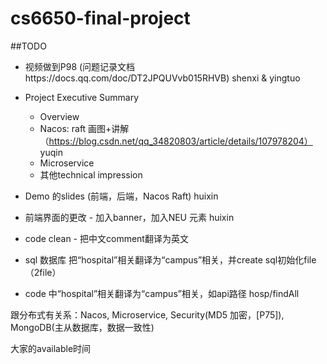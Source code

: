 # cs6650-final-project

##TODO
- 视频做到P98 (问题记录文档https://docs.qq.com/doc/DT2JPQUVvb015RHVB) shenxi & yingtuo
- Project Executive Summary
  - Overview
  - Nacos: raft 画图+讲解 （https://blog.csdn.net/qq_34820803/article/details/107978204） yuqin
  - Microservice
  - 其他technical impression
- Demo 的slides (前端，后端，Nacos Raft) huixin
- 前端界面的更改 - 加入banner，加入NEU 元素  huixin


- code clean - 把中文comment翻译为英文 
- sql 数据库 把“hospital”相关翻译为“campus”相关，并create sql初始化file （2file）
- code 中“hospital”相关翻译为“campus”相关，如api路径 hosp/findAll

跟分布式有关系：Nacos, Microservice, Security(MD5 加密，[P75]), MongoDB(主从数据库，数据一致性)

大家的available时间

